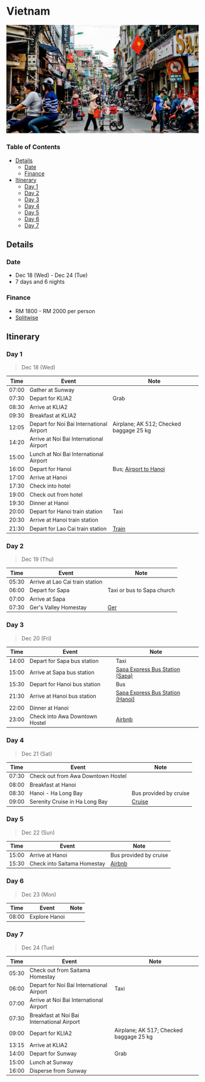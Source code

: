 # Vietnam

![Hanoi City](./hanoi.jpg)

### Table of Contents

- [Details](#details)
  - [Date](#date)
  - [Finance](#finance)
- [Itinerary](#itinerary)
  - [Day 1](#day-1)
  - [Day 2](#day-2)
  - [Day 3](#day-3)
  - [Day 4](#day-4)
  - [Day 5](#day-5)
  - [Day 6](#day-6)
  - [Day 7](#day-7)

## Details

### Date

- Dec 18 (Wed) - Dec 24 (Tue)
- 7 days and 6 nights

### Finance

- RM 1800 - RM 2000 per person
- [Splitwise][splitwise]

## Itinerary

### Day 1
> Dec 18 (Wed)

| Time  | Event                                    | Note                                      |
|-------|------------------------------------------|-------------------------------------------|
| 07:00 | Gather at Sunway                         |                                           |
| 07:30 | Depart for KLIA2                         | Grab                                      |
| 08:30 | Arrive at KLIA2                          |                                           |
| 09:30 | Breakfast at KLIA2                       |                                           |
| 12:05 | Depart for Noi Bai International Airport | Airplane; AK 512; Checked baggage 25 kg   |
| 14:20 | Arrive at Noi Bai International Airport  |                                           |
| 15:00 | Lunch at Noi Bai International Airport   |                                           |
| 16:00 | Depart for Hanoi                         | Bus; [Airport to Hanoi][airport-to-hanoi] |
| 17:00 | Arrive at Hanoi                          |                                           |
| 17:30 | Check into hotel                         |                                           |
| 19:00 | Check out from hotel                     |                                           |
| 19:30 | Dinner at Hanoi                          |                                           |
| 20:00 | Depart for Hanoi train station           | Taxi                                      |
| 20:30 | Arrive at Hanoi train station            |                                           |
| 21:30 | Depart for Lao Cai train station         | [Train][train-to-sapa]                    |

### Day 2
> Dec 19 (Thu)

| Time  | Event                           | Note                       |
|-------|---------------------------------|----------------------------|
| 05:30 | Arrive at Lao Cai train station |                            |
| 06:00 | Depart for Sapa                 | Taxi or bus to Sapa church |
| 07:00 | Arrive at Sapa                  |                            |
| 07:30 | Ger's Valley Homestay           | [Ger][ger]                 |

### Day 3
> Dec 20 (Fri)

| Time  | Event                          | Note                                                  |
|-------|--------------------------------|-------------------------------------------------------|
| 14:00 | Depart for Sapa bus station    | Taxi                                                  |
| 15:00 | Arrive at Sapa bus station     | [Sapa Express Bus Station (Sapa)][sapa-bus-station]   |
| 15:30 | Depart for Hanoi bus station   | Bus                                                   |
| 21:30 | Arrive at Hanoi bus station    | [Sapa Express Bus Station (Hanoi)][hanoi-bus-station] |
| 22:00 | Dinner at Hanoi                |                                                       |
| 23:00 | Check into Awa Downtown Hostel | [Airbnb][awa]                                         |

### Day 4
> Dec 21 (Sat)

| Time  | Event                              | Note                   |
|-------|------------------------------------|------------------------|
| 07:30 | Check out from Awa Downtown Hostel |                        |
| 08:00 | Breakfast at Hanoi                 |                        |
| 08:30 | Hanoi - Ha Long Bay                | Bus provided by cruise |
| 09:00 | Serenity Cruise in Ha Long Bay     | [Cruise][serenity]     |

### Day 5
> Dec 22 (Sun)

| Time  | Event                       | Note                   |
|-------|-----------------------------|------------------------|
| 15:00 | Arrive at Hanoi             | Bus provided by cruise |
| 15:30 | Check into Saitama Homestay | [Airbnb][saitama]      |

### Day 6
> Dec 23 (Mon)

| Time  | Event         | Note |
|-------|---------------|------|
| 08:00 | Explore Hanoi |      |

### Day 7
> Dec 24 (Tue)

| Time  | Event                                      | Note                                    |
|-------|--------------------------------------------|-----------------------------------------|
| 05:30 | Check out from Saitama Homestay            |                                         |
| 06:00 | Depart for Noi Bai International Airport   | Taxi                                    |
| 07:00 | Arrive at Noi Bai International Airport    |                                         |
| 07:30 | Breakfast at Noi Bai International Airport |                                         |
| 09:00 | Depart for KLIA2                           | Airplane; AK 517; Checked baggage 25 kg |
| 13:15 | Arrive at KLIA2                            |                                         |
| 14:00 | Depart for Sunway                          | Grab                                    |
| 15:00 | Lunch at Sunway                            |                                         |
| 16:00 | Disperse from Sunway                       |                                         |

[splitwise]: https://secure.splitwise.com/#/groups/13052688
[airport-to-hanoi]: http://excursionvietnam.com/get-to-hanoi-old-quarter-from-hanoi-airport
[train-to-sapa]: https://12go.asia/en/train/hanoi/sapa?date=2019-12-18&people=4#!popup//secure.12go.asia:443/en/trip/43160-9279-9292?date=2019-12-18&travel_url=hanoi/sapa&direction=forward&change_date=0&ajax=1
[ger]: https://www.facebook.com/SapaHomestay/
[sapa-bus-station]: https://12go.asia/en/station/10345-sa-pa-sapaexpress
[hanoi-bus-station]: https://12go.asia/en/station/10342-hanoi-sapaexpress
[serenity]: https://catbaexpress.com/serenity-cruises-2-days-tour.html
[saitama]: https://www.airbnb.com/rooms/26503593
[awa]: https://www.airbnb.com/rooms/27688599
